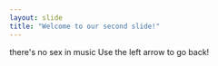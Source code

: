 ```yaml
---
layout: slide
title: "Welcome to our second slide!"
---
```

there's no sex in music
Use the left arrow to go back!
